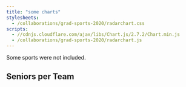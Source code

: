 ```yaml
---
title: "some charts"
stylesheets:
  - /collaborations/grad-sports-2020/radarchart.css
scripts:
  - //cdnjs.cloudflare.com/ajax/libs/Chart.js/2.7.2/Chart.min.js
  - /collaborations/grad-sports-2020/radarchart.js
---
```


Some sports were not included.

<div class="chart-container">
  <canvas id="radarchart"></canvas>
</div>

<h2>Seniors per Team</h2>
<div id="seniors"></div>
